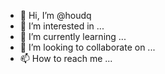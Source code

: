- 👋 Hi, I’m @houdq
- 👀 I’m interested in ...
- 🌱 I’m currently learning ...
- 💞️ I’m looking to collaborate on ...
- 📫 How to reach me ...

<!---
thatdanielhou/thatdanielhou is a ✨ special ✨ repository because its `README.md` (this file) appears on your GitHub profile.
You can click the Preview link to take a look at your changes.
--->
